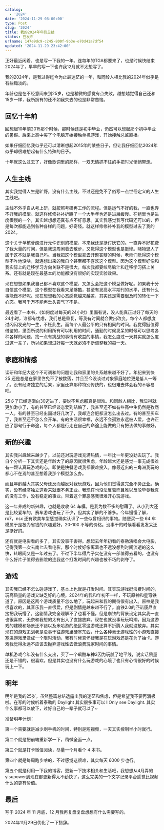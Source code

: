 ```yaml
---
catalog:
  - '2024'
date: '2024-11-29 08:00:00'
type: Post
slug: '2024'
title: 我的2024年年终总结
status: 已发布
urlname: 147e9dc9-c245-800f-9b3e-e70d41a7df54
updated: '2024-11-29 23:42:00'
---
```


正好最近闲着，也是写一下我的一年。连每年的TGA都要来了，也是时候快结束2024年了，早早的写一下也许我12月就不太想写了。


我的2024年，是我过得迄今为止最迷茫的一年，和同龄人相比我的2024年似乎是有些黯淡的。


年龄也是在不经意间来到25岁，也是稍微的感觉有点失败。越想越觉得自己还和15岁一样，我所拥有的还不如我失去的也是非常苦恼。


## 回忆十年前


回想起10年前2015那个时候，那时候还是初中毕业，仍然可以想起那个初中毕业的暑假。后来上高中买了个电脑开始接触单机游戏，开始接触总监直播。


如果仔细回忆我似乎还可以清晰想起2015年的某些日子，但让我仔细回忆2024年似乎却很难想起有什么特殊的日子。


十年就这么过去了，好像歌词里的那样，一双无情抓不住的手把时光悄悄带走。


## 人生主线


其实我觉得人生是旷野，没有什么主线，不过还是免不了俗写一点世俗定义的人生主线吧。


主线不外乎自从考上研，就按照考研再工作的流程。但是运气不好的我，一直也弄不好我的模型。就这样修修补补折腾了一个大半年也还是进展缓慢。在组里也是进度很慢的一个，其实越想想还真有点不好意思。其实我感觉我写代码还可以的，但是每次都能遇到各种各样的问题，好奇怪。就这样修修补补我的模型过去了我的2024。


这个关于单核苷酸进行元件识别的模型，本来我还是挺讨厌它的。一直弄不好花费了我大量的时间，但是我这周闲着去散步，又觉得这个模型也是挺惨。睹物思人了属于这不就是我自己吗。当我把这个模型拿去开题答辩的时候，老师们觉得这个模型不咋地没啥，就连想出来的我自个甚至都不喜欢这个模型。因为这个模型好像和我实际上的迁移学习方向关联不是很大，每次我都要绞尽脑汁和迁移学习搭上关系。还有就是现在最基本的功能都没有很好的实现实验效果。


现在想想如果我自己都不喜欢这个模型，又怎么会把这个模型做好呢。如果我十分自信这个模型，这个模型在我看来足够酷，甚至有发高水平期刊的水平，还有什么事能做不好呢。现在想想我的心态感觉越来越差，其实还是需要很及时的转化一下心态。我可千万不能再垂头丧气了不是。


最近看了一本书，《如何度过每天的24小时》里面有说，没人能真正过好了每天的24小时，谁都有忧虑，我们总是重复，等我有时间就会做出改变。每个人都想度过闪闪发光的一生，不枉此生。而每个人最公平的只有相同的时间。我觉得挺值得借鉴的，里面所说的利用所有可以利用的时间，通勤的时候发呆的时候可以思考各种各样的问题，找一点有挑战的事情有收益的事情，我怎么度过一天其实就怎么度过这一辈子，所以如果想过好每一天就必须不断调整我的每一天。


## 家庭和情感


读研和年纪大这个不可调和的问题让我和家里的关系越来越不好了。年纪来到快 25 还是总是在家里住免不了被数落，并且至今没谈过对象家庭地位更是低人一等了。没有经济独立的后果，家里还算那种特别传统的，也很难去体会我的不容易吧。


25岁了已经逐渐向30迈进了，要说不焦虑那真是很难。和同龄人相比，我显得就更加渺小了，有的甚至已经谈恋爱到结婚了，我甚至还不如有些高中生仍然是孜然一人。有的甚至已经出国过好几次了，我却连合肥都没怎么出去过。有的甚至买车了，我甚至还不怎么会开车。有的生活很幸福，永远不会孤独永远被人爱。也许正应了那句行于命途，每个人都是行走在自己的命途上能做的只有把该做的事做好。


## 新的兴趣


其实我兴趣越来越少了。以前还对玩游戏充满热情，一年比一年更没劲去玩了。我自个分析一下其实还是年龄大了的原因就很焦虑，年龄越大还是感觉一事无成很难有一颗认真玩游戏的心，即使是快餐游戏我都很难投入。像最近出的三角洲我玩的都心不在焉的甚至想着我那个模型怎么办。


而且年龄越大其实父母还反而越反对我玩游戏，因为他们觉得这完全不务正业。确实，没有经济独立这看来就很不务正业。我现在也没法反驳而且难以反驳毕竟我真的没有工作，没有稳定的事业。带着这个罪恶感我很难开心玩游戏。


这一年养成的新兴趣，也就是收收 64 车模。是我为数不多的慰藉了。从小到大还是比较爱车的，赛车游戏也玩了不少，但其实了解的不够多。今年慢慢了解，rx7，nsx 还有欧美车型感觉确实认识了一些似曾相识的事物。随便买一些 64 车模属于是极为省钱的兴趣爱好，20-100 不等的价格。没事干的时候看看发发呆还是挺好的。


还有就是电影看的多了，其实没事干害得。想起去年年初看的泰勒演唱会大电影，记得我第一次去南七去看电影，那个时候好像离着也不远没想到时间流逝的这么快，转眼间又是一年过去了。不过下半年得片子实在没有一部值得去看的，也没有什么好片子值得去影院的连我这个打发时间的兴趣也被不巧的剥夺了。


## 游戏


其实我已经不怎么碰游戏了，基本上也就是打发时间。其实玩游戏挺浪费时间的，玩高质量的游戏又缺乏好的心境。2024年的我和年初不一样，不玩原神和星穹铁道了。原因是这两个游戏质量不怎么地了，玩起来和我的期待很有出入。原神是我很喜欢的，其音乐我一直很爱，但是剧情是越来越不行了。崩铁2.0的匹诺康尼直接把我玩懵了，这剧情我完全理解不了也看不懂。但是崩铁的背景设定其实我一直也很喜欢，无奈和我想的太有出入了直接放弃。现在也就没事玩玩鸣潮，因为这游戏的建模和场景还不错以及米哈游的绝区零这游戏还算不折腾人我就没放弃。其实现在的游戏策划老是没事干往游戏里硬塞东西，什么各种毫无游戏性的小游戏直接塞进游戏里做成一个限时活动，我有时候真怀疑我是在玩游戏还是在为了抽卡。游戏我觉得永远不应该去抛弃游戏性去做浪费玩家时间的事情。


单机游戏今年没有什么支出，买了一个飙酷车神3因为玩腻了地平线，说实话质量还是不错的，很喜欢。但是其实也没有什么玩游戏的心境了也只有心情很好的时候玩上一下。


## 明年


明年是我的25岁，虽然整篇总结透露出我的迷茫和焦虑，但是希望我不要再消极啦。在写的时候听着泰勒的 Daylight 其实很多事可以 I Only see Daylight. 其实什么事都可以放下，过好自己的一辈子就可以了~


准备明年计划：


第一个需要就是减少刷手机的时间，特别是短视频，一天其实控制半小时就行。


第二个就是把前端重新学一下，稍微全面一点。


第三个就是打卡微信阅读，尽量一个月看个 4 本书。


第四个就是每周跑步啥的，不过感觉这很难，其实每天 6000 步也行。


第五个就是利用一下我的博客，更新一下技术相关和生活吧，我想想从4月弄的yisupower到现在都更新得太不勤快了，这么完美的一个文字记录平台感觉比视频什么的更有价值。


## 最后


写于 2024 年 11 月底，12 月我再复盘复盘想想有什么需要写的。


2024年11月29日优化了一下措辞。

